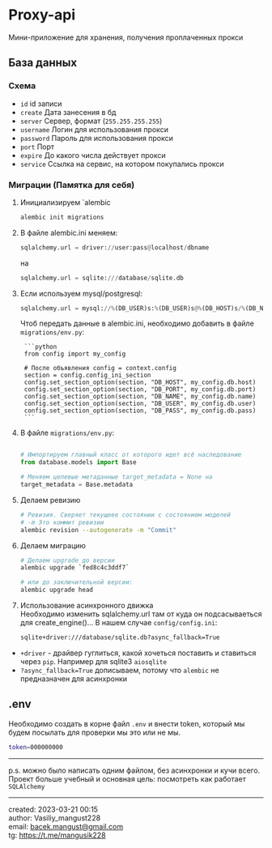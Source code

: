 # Proxy-api
Мини-приложение для хранения, получения проплаченных прокси

## База данных

### Схема
- `id` id записи
- `create` Дата занесения в бд
- `server` Сервер, формат (`255.255.255.255`)
- `username` Логин для использования прокси
- `password` Пароль для использования прокси
- `port` Порт
- `expire` До какого числа действует прокси 
- `service` Ссылка на сервис, на котором покупались прокси


### Миграции (Памятка для себя)
1. Инициализируем `alembic

    ```bash
    alembic init migrations
    ```

1. В файле alembic.ini меняем:  
    ```python
    sqlalchemy.url = driver://user:pass@localhost/dbname  
    ```
    на  
    ```python
    sqlalchemy.url = sqlite:///database/sqlite.db
    ```

1. Если используем mysql/postgresql:  
    ```python
    sqlalchemy.url = mysql://%(DB_USER)s:%(DB_USER)s@%(DB_HOST)s/%(DB_NAME)s
    ```
    Чтоб передать данные в alembic.ini, необходимо добавить в файле `migrations/env.py`: 

        ```python
        from config import my_config

        # После объявления config = context.config
        section = config.config_ini_section
        config.set_section_option(section, "DB_HOST", my_config.db.host)
        config.set_section_option(section, "DB_PORT", my_config.db.port)
        config.set_section_option(section, "DB_NAME", my_config.db.name)
        config.set_section_option(section, "DB_USER", my_config.db.user)
        config.set_section_option(section, "DB_PASS", my_config.db.pass)
        ```
1. В файле `migrations/env.py`: 
    ```python

    # Импортируем главный класс от которого идет всё наследование
    from database.models import Base

    # Меняем целевые метаданные target_metadata = None на 
    target_metadata = Base.metadata

    ```

1. Делаем ревизию

    ```bash
    # Ревизия. Сверяет текущеее состоянии с состоянием моделей
    # -m Это коммит ревизии
    alembic revision --autogenerate -m "Commit"
    ```

1. Делаем миграцию
    ```bash
    # Делаем upgrade до версии
    alembic upgrade `fed8c4c3ddf7`

    # или до заключительной версии:
    alembic upgrade head
    ```

1. Использование асинхронного движка  
    Необходимо изменить sqlalchemy.url там от куда он подсасываеться для create_engine()... В нашем случае `config/config.ini`:
    ```bash
    sqlite+driver:///database/sqlite.db?async_fallback=True
    ```
- `+driver` - драйвер гуглиться, какой хочеться поставить и ставиться через `pip`. Например для sqlite3 `aiosqlite`
- `?async_fallback=True` дописываем, потому что `alembic` не предназначен для асинхронки


## .env 
Необходимо создать в корне файл `.env` и внести token, который мы будем посылать для проверки мы это или не мы.
```bash
token=000000000
```


---
p.s. можно было написать одним файлом, без асинхронки и кучи всего.  
Проект больше учебный и основная цель: посмотреть как работает `SQLAlchemy`

---

created: 2023-03-21 00:15  
author: Vasiliy_mangust228  
email: <a href="mailto:bacek.mangust@gmail.com">bacek.mangust@gmail.com</a>  
tg: https://t.me/mangusik228  
            